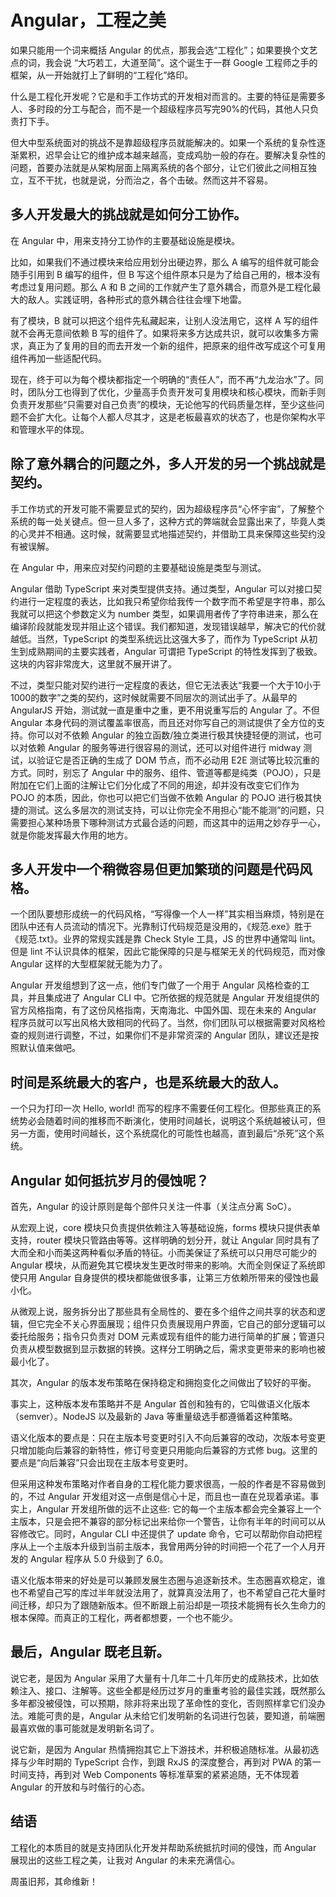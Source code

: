 # Angular，工程之美

如果只能用一个词来概括 Angular 的优点，那我会选“工程化”；如果要换个文艺点的词，我会说 “大巧若工，大道至简”。这个诞生于一群
Google 工程师之手的框架，从一开始就打上了鲜明的“工程化”烙印。

什么是工程化开发呢？它是和手工作坊式的开发相对而言的。主要的特征是需要多人、多时段的分工与配合，而不是一个超级程序员写完90%的代码，其他人只负责打下手。

但大中型系统面对的挑战不是靠超级程序员就能解决的。如果一个系统的复杂性逐渐累积，迟早会让它的维护成本越来越高，变成鸡肋一般的存在。要解决复杂性的问题，首要办法就是从架构层面上隔离系统的各个部分，让它们彼此之间相互独立，互不干扰，也就是说，分而治之，各个击破。然而这并不容易。

## 多人开发最大的挑战就是如何分工协作。

在 Angular 中，用来支持分工协作的主要基础设施是模块。

比如，如果我们不通过模块来给应用划分出硬边界，那么 A 编写的组件就可能会随手引用到 B 编写的组件，但 B
写这个组件原本只是为了给自己用的，根本没有考虑过复用问题。那么 A 和 B 之间的工作就产生了意外耦合，而意外是工程化最大的敌人。实践证明，各种形式的意外耦合往往会埋下地雷。

有了模块，B 就可以把这个组件先私藏起来，让别人没法用它，这样 A 写的组件就不会再无意间依赖 B
写的组件了。如果将来多方达成共识，就可以收集多方需求，真正为了复用的目的而去开发一个新的组件，把原来的组件改写成这个可复用组件再加一些适配代码。

现在，终于可以为每个模块都指定一个明确的“责任人”，而不再“九龙治水”了。同时，团队分工也得到了优化，少量高手负责开发可复用模块和核心模块，而新手则负责开发那些“只需要对自己负责”的模块，无论他写的代码质量怎样，至少这些问题不会扩大化。让每个人都人尽其才，这是老板最喜欢的状态了，也是你架构水平和管理水平的体现。

## 除了意外耦合的问题之外，多人开发的另一个挑战就是契约。

手工作坊式的开发可能不需要显式的契约，因为超级程序员“心怀宇宙”，了解整个系统的每一处关键点。但一旦人多了，这种方式的弊端就会显露出来了，毕竟人类的心灵并不相通。这时候，就需要显式地描述契约，并借助工具来保障这些契约没有被误解。

在 Angular 中，用来应对契约问题的主要基础设施是类型与测试。

Angular 借助 TypeScript 来对类型提供支持。通过类型，Angular 可以对接口契约进行一定程度的表达，比如我只希望你给我传一个数字而不希望是字符串，那么我就可以把这个参数定义为
number 类型，如果调用者传了字符串进来，那么在编译阶段就能发现并阻止这个错误。我们都知道，发现错误越早，解决它的代价就越低。当然，TypeScript
的类型系统远比这强大多了，而作为 TypeScript 从初生到成熟期间的主要实践者，Angular 可谓把 TypeScript
的特性发挥到了极致。这块的内容非常庞大，这里就不展开讲了。

不过，类型只能对契约进行一定程度的表达，但它无法表达“我要一个大于10小于1000的数字”之类的契约，这时候就需要不同层次的测试出手了。从最早的
AngularJS 开始，测试就一直是重中之重，更不用说重写后的 Angular 了。不但 Angular 本身代码的测试覆盖率很高，而且还对你写自己的测试提供了全方位的支持。你可以对不依赖
Angular 的独立函数/独立类进行极其快捷轻便的测试，也可以对依赖 Angular 的服务等进行很容易的测试，还可以对组件进行 midway
测试，以验证它是否正确的生成了 DOM 节点，而不必动用 E2E 测试等比较沉重的方式。同时，别忘了 Angular
中的服务、组件、管道等都是纯类（POJO），只是附加在它们上面的注解让它们分化成了不同的用途，却并没有改变它们作为 POJO
的本质，因此，你也可以把它们当做不依赖 Angular 的 POJO
进行极其快捷的测试。这么多层次的测试支持，可以让你完全不用担心“能不能测”的问题，只需要担心某种场景下哪种测试方式最合适的问题，而这其中的运用之妙存乎一心，就是你能发挥最大作用的地方。

## 多人开发中一个稍微容易但更加繁琐的问题是代码风格。

一个团队要想形成统一的代码风格，“写得像一个人一样”其实相当麻烦，特别是在团队中还有人员流动的情况下。光靠制订代码规范是没用的，《规范.exe》胜于《规范.txt》。业界的常规实践是靠
Check Style 工具，JS 的世界中通常叫 lint。但是 lint 不认识具体的框架，因此它能保障的只是与框架无关的代码规范，而对像 Angular
这样的大型框架就无能为力了。

Angular 开发组想到了这一点，他们专门做了一个用于 Angular 风格检查的工具，并且集成进了 Angular CLI 中。它所依据的规范就是
Angular 开发组提供的官方风格指南，有了这份风格指南，天南海北、中国外国、现在未来的 Angular
程序员就可以写出风格大致相同的代码了。当然，你们团队可以根据需要对风格检查的规则进行调整，不过，如果你们不是非常资深的
Angular 团队，建议还是按照默认值来做吧。

## 时间是系统最大的客户，也是系统最大的敌人。

一个只为打印一次 Hello, world!
而写的程序不需要任何工程化。但那些真正的系统势必会随着时间的推移而不断演化，使用时间越长，说明这个系统越被认可，但另一方面，使用时间越长，这个系统腐化的可能性也越高，直到最后“杀死”这个系统。

## Angular 如何抵抗岁月的侵蚀呢？

首先，Angular 的设计原则是每个部件只关注一件事（关注点分离 SoC）。

从宏观上说，core 模块只负责提供依赖注入等基础设施，forms 模块只提供表单支持，router 模块只管路由等等。这样明确的划分开，就让
Angular 同时具有了大而全和小而美这两种看似矛盾的特征。小而美保证了系统可以只用尽可能少的 Angular
模块，从而避免其它模块发生更改时带来的影响。大而全则保证了系统即使只用 Angular 自身提供的模块都能做很多事，让第三方依赖所带来的侵蚀也最小化。

从微观上说，服务拆分出了那些具有全局性的、要在多个组件之间共享的状态和逻辑，但它完全不关心界面展现；组件只负责展现用户界面，它自己的部分逻辑可以委托给服务；指令只负责对
DOM 元素或现有组件的能力进行简单的扩展；管道只负责从模型数据到显示数据的转换。这样分工明确之后，需求变更带来的影响也被最小化了。

其次，Angular 的版本发布策略在保持稳定和拥抱变化之间做出了较好的平衡。

事实上，这种版本发布策略并不是 Angular 首创和独有的，它叫做语义化版本（semver）。NodeJS 以及最新的 Java 等重量级选手都遵循着这种策略。

语义化版本的要点是：只在主版本号变更时引入不向后兼容的改动，次版本号变更只增加能向后兼容的新特性，修订号变更只用能向后兼容的方式修
bug。这里的要点是“向后兼容”只会出现在主版本号变更时。

但采用这种发布策略对作者自身的工程化能力要求很高，一般的作者是不容易做到的，不过 Angular
开发组对这一点倒是信心十足，而且也一直在兑现着承诺。事实上，Angular 开发组所做的远不止这些:
它的每一个主版本都会完全兼容上一个主版本，只是会把不兼容的部分标记出来给你一个警告，让你有半年的时间可以从容修改它。同时，Angular
CLI 中还提供了 update 命令，它可以帮助你自动把程序从上一个主版本升级到当前主版本，我曾用两分钟的时间把一个花了一个人月开发的
Angular 程序从 5.0 升级到了 6.0。

语义化版本带来的好处是可以兼顾发展生态圈与追逐新技术。生态圈喜欢稳定，谁也不希望自己写的库过半年就没法用了，就算真没法用了，也不希望自己花大量时间迁移，却只为了跟随新版本。但不断跟上前沿却是一项技术能拥有长久生命力的根本保障。而真正的工程化，两者都想要，一个也不能少。

## 最后，Angular 既老且新。

说它老，是因为 Angular
采用了大量有十几年二十几年历史的成熟技术，比如依赖注入、接口、注解等。这些全都是经历过岁月的重重考验的最佳实践，既然那么多年都没被侵蚀，可以预期，除非将来出现了革命性的变化，否则照样拿它们没办法。难能可贵的是，Angular
从未给它们发明新的名词进行包装，要知道，前端圈最喜欢做的事可能就是发明新名词了。

说它新，是因为 Angular 热情拥抱其它上下游技术，并积极追随标准。从最初选择与少年时期的 TypeScript 合作，到跟 RxJS 的深度整合，再到对
PWA 的第一时间支持，再到对 Web Components 等标准草案的紧紧追随，无不体现着 Angular 的开放和与时偕行的心态。

## 结语

工程化的本质目的就是支持团队化开发并帮助系统抵抗时间的侵蚀，而 Angular 展现出的这些工程之美，让我对 Angular 的未来充满信心。

周虽旧邦，其命维新！
